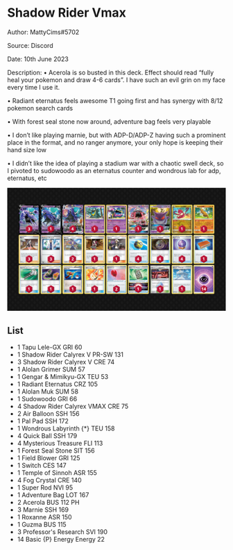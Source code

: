 # Shadow Rider Vmax

Author: MattyCims#5702

Source: Discord

Date: 10th June 2023

Description:
• Acerola is so busted in this deck. Effect should read “fully heal your pokemon and draw 4-6 cards”. I have such an evil grin on my face every time I use it.

• Radiant eternatus feels awesome T1 going first and has synergy with 8/12 pokemon search cards

• With forest seal stone now around, adventure bag feels very playable

• I don’t like playing marnie, but with ADP-D/ADP-Z having such a prominent place in the format, and no ranger anymore, your only hope is keeping their hand size low

• I didn’t like the idea of playing a stadium war with a chaotic swell deck, so I pivoted to sudowoodo as an eternatus counter and wondrous lab for adp, eternatus, etc

![decklist](../images/../../images/SVI/Shadow%20Rider%20Vmax/8-%20Shadow%20Rider%20Vmax.png)

## List

* 1 Tapu Lele-GX GRI 60
* 1 Shadow Rider Calyrex V PR-SW 131
* 3 Shadow Rider Calyrex V CRE 74
* 1 Alolan Grimer SUM 57
* 1 Gengar & Mimikyu-GX TEU 53
* 1 Radiant Eternatus CRZ 105
* 1 Alolan Muk SUM 58
* 1 Sudowoodo GRI 66
* 4 Shadow Rider Calyrex VMAX CRE 75
* 2 Air Balloon SSH 156
* 1 Pal Pad SSH 172
* 1 Wondrous Labyrinth {*} TEU 158
* 4 Quick Ball SSH 179
* 4 Mysterious Treasure FLI 113
* 1 Forest Seal Stone SIT 156
* 1 Field Blower GRI 125
* 1 Switch CES 147
* 1 Temple of Sinnoh ASR 155
* 4 Fog Crystal CRE 140
* 1 Super Rod NVI 95
* 1 Adventure Bag LOT 167
* 2 Acerola BUS 112 PH
* 3 Marnie SSH 169
* 1 Roxanne ASR 150
* 1 Guzma BUS 115
* 3 Professor's Research SVI 190
* 14 Basic {P} Energy Energy 22
